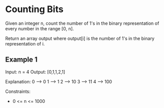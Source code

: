 # Counting Bits

Given an integer n, count the number of 1's in the binary representation of every number in the range [0, n].

Return an array output where output[i] is the number of 1's in the binary representation of i.

## Example 1

Input: n = 4
Output: [0,1,1,2,1]

Explanation:
0 --> 0
1 --> 1
2 --> 10
3 --> 11
4 --> 100

Constraints:

- 0 <= n <= 1000

